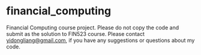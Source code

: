 # financial_computing
Financial Computing course project. Please do not copy the code and submit as the solution to FIN523 course.
Please contact yidongliang@gmail.com, if you have any suggestions or questions about my code.
